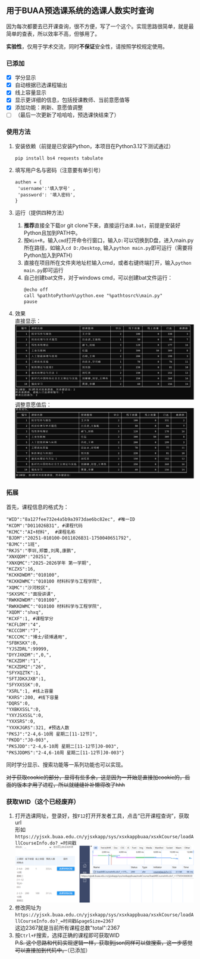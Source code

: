 ## 用于BUAA预选课系统的选课人数实时查询
因为每次都要去已开课查询，很不方便，写了一个这个。实现思路很简单，就是最简单的查表，所以效率不高，但够用了。

**实验性**，仅用于学术交流，同时**不保证**安全性，请按照学校规定使用。
### 已添加 
   - [x] 学分显示
   - [x] 自动根据已选课程输出
   - [x] 线上容量显示
   - [x] 显示更详细的信息，包括授课教师、当前意愿值等
   - [x] 添加功能：刷新、意愿值调整
   - [ ] （最后一次更新了哈哈哈，预选课快结束了）

### 使用方法
1. 安装依赖（前提是已安装Python，本项目在Python3.12下测试通过）

   ```
   pip install bs4 requests tabulate
   ```

3. 填写用户名与密码（注意要有单引号）
   ```
   authen = {
    'username':'填入学号' ,
    'password': '填入密码',
   }
   ```
4. 运行（提供四种方法）
   1. **推荐**直接全下载or git clone下来，直接运行`选课.bat`，前提是安装好Python且加到PATH中。  
   2. 按`Win+R`，输入`cmd`打开命令行窗口，输入`D:`可以切换到D盘，进入main.py所在路径，如输入`cd D:/Desktop`, 输入`python main.py`即可运行（需要将Python加入到PATH）  
   3. 直接在项目所在文件夹地址栏输入cmd，或者右键终端打开，输入`python main.py`即可运行  
   4. 自己创建bat文件，对于windows cmd，可以创建bat文件运行：
         ```
         @echo off
         call %pathtoPython%\python.exe "%pathtosrc%\main.py"
         pause
         ```
6. 效果  
   直接显示：
   ![result](01.png)
   调整意愿值后：
   ![result](02.png)


### 拓展
   首先，课程信息的格式为：
   ```
   "WID":"8a127fee732e4a5b9a3973dae6bc82ec", #唯一ID
   "KCDM":"D011026B31", #课程代码
   "KCMC":"AI+材料",  #课程名称
   "BJDM":"20251-010100-D011026B31-1750040651792",
   "BJMC":"1班",
   "RKJS":"李圳,郑蕾,刘禺,康鹏",
   "XNXQDM":"20251",
   "XNXQMC":"2025-2026学年 第一学期",
   "KCZXS":16,
   "KCKKDWDM":"010100",
   "KCKKDWMC":"010100 材料科学与工程学院",
   "XQMC":"沙河校区",
   "SKXSMC":"面授讲课",
   "RWKKDWDM":"010100",
   "RWKKDWMC":"010100 材料科学与工程学院",
   "XQDM":"shxq",
   "KCXF":1, #课程学分
   "KCFLDM":"4",
   "KCCCDM":"7",
   "KCCCMC":"博士/硕博通用",
   "SFBKSKX":0,
   "YJSZDRL":99999,
   "DYYJXKDM":",0,",
   "KCXZDM":"1",
   "KCXZDM2":"26",
   "SFYXQZTK":1,
   "SFTJDKXJXB":1,
   "SFYXXSSK":0,
   "XSRL":1, #线上容量
   "KXRS":200, #线下容量
   "DQRS":0,
   "YXBKXSSL":0,
   "YXYJSXSSL":0,
   "YXXSRS":0,
   "YXXKJGRS":321, #预选人数
   "PKSJ":"2-4,6-10周 星期二[11-12节]",
   "PKDD":"J0-003",
   "PKSJDD":"2-4,6-10周 星期二[11-12节]J0-003",
   "PKSJDDMS":"2-4,6-10周 星期二[11-12节]J0-003"}
   ```

  同时学分显示、搜索功能等一系列功能也可以实现。

   ~~对于获取cookie的部分，显得有些多余，这是因为一开始是直接加cookie的，后面的版本才用了进程，所以就缝缝补补懒得改了hhh~~

   ### 获取WID（这个已经废弃）
1. 打开选课网址，登录好，按`F12`打开开发者工具，点击“已开课程查询”，获取url  
   形如`https://yjsxk.buaa.edu.cn/yjsxkapp/sys/xsxkappbuaa/xsxkCourse/loadAllCourseInfo.do?_=时间戳`  
   ![url](url.png)
2. 修改网址为  
   `https://yjsxk.buaa.edu.cn/yjsxkapp/sys/xsxkappbuaa/xsxkCourse/loadAllCourseInfo.do?_=时间戳&pageSize=2367`  
   这边2367就是当前所有课程总数"total":2367  
3. 按`Ctrl+F`搜索，选择正确的课程即可获取WID  
~~P.S. 这个思路和代码实现逻辑一样，获取到json同样可以做搜索，这一步感觉可以直接加到代码中。~~（已添加）
   

